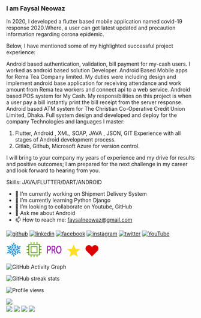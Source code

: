### I am Faysal Neowaz


In 2020, I developed a flutter based mobile application named covid-19
response 2020.Where, a user can get latest updated and precaution
information regarding corona epidemic.

Below, I have mentioned some of my highlighted successful project experience:

Android based authentication, validation, bill payment for
my-cash users. I worked as android based solution Developer.
Android Based Mobile apps for Rema Tea Company limited. My
duties were including design and implement android base application
for receiving attendance and work amount from Rema tea workers and connect api to a web service. Android based POS system for My Cash. My responsibilities on this project is when a user pay a bill instantly print the bill receipt from the server response. Android based ATM system for The Christian Co-Operative Credit Union Limited, Dhaka. Full system design and developed and deploy for the company
Technologies and languages I master:

1. Flutter, Android , XML, SOAP, JAVA , JSON, GIT Experience with
all stages of Android development process.
2. Gitlab, Github, Microsoft Azure for version control.

I will bring to your company my years of experience and my drive for
results and positive outcomes; I am prepared for the next challenge in
my career and look forward to hearing from you.

Skills: JAVA/FLUTTER/DART/ANDROID

- 🔭 I’m currently working on Shipment Delivery System 
- 🌱 I’m currently learning Python Django 
- 👯 I’m looking to collaborate on Youtube, GitHub 
- 💬 Ask me about Android 
- 📫 How to reach me: faysalneowaz@gmail.com 


[<img src='https://cdn.jsdelivr.net/npm/simple-icons@3.0.1/icons/github.svg' alt='github' height='40'>](https://github.com/faysalneowaz)  [<img src='https://cdn.jsdelivr.net/npm/simple-icons@3.0.1/icons/linkedin.svg' alt='linkedin' height='40'>](https://www.linkedin.com/in/faysalneowaz/)  [<img src='https://cdn.jsdelivr.net/npm/simple-icons@3.0.1/icons/facebook.svg' alt='facebook' height='40'>](https://www.facebook.com/faysalneowaz)  [<img src='https://cdn.jsdelivr.net/npm/simple-icons@3.0.1/icons/instagram.svg' alt='instagram' height='40'>](https://www.instagram.com/faysalneowaz/)  [<img src='https://cdn.jsdelivr.net/npm/simple-icons@3.0.1/icons/twitter.svg' alt='twitter' height='40'>](https://twitter.com/neowazfaysal)  [<img src='https://cdn.jsdelivr.net/npm/simple-icons@3.0.1/icons/youtube.svg' alt='YouTube' height='40'>](https://www.youtube.com/channel/UCY3_0JLZBFCSHeORK_I0bbg)  

<a href='https://archiveprogram.github.com/'><img src='https://raw.githubusercontent.com/acervenky/animated-github-badges/master/assets/acbadge.gif' width='40' height='40'></a> <a href='https://docs.github.com/en/developers'><img src='https://raw.githubusercontent.com/acervenky/animated-github-badges/master/assets/devbadge.gif' width='40' height='40'></a> <a href='https://github.com/pricing'><img src='https://raw.githubusercontent.com/acervenky/animated-github-badges/master/assets/pro.gif' width='40' height='40'></a> <a href='https://stars.github.com/'><img src='https://raw.githubusercontent.com/acervenky/animated-github-badges/master/assets/starbadge.gif' width='35' height='35'></a> <a href='https://docs.github.com/en/github/supporting-the-open-source-community-with-github-sponsors'><img src='https://raw.githubusercontent.com/acervenky/animated-github-badges/master/assets/sponsorbadge.gif' width='35' height='35'></a> 

![GitHub Activity Graph](https://activity-graph.herokuapp.com/graph?username=faysalneowaz)  

![GitHub streak stats](https://github-readme-streak-stats.herokuapp.com/?user=faysalneowaz)  

![Profile views](https://gpvc.arturio.dev/faysalneowaz)  


<a target="_blank" href="https://thomasgeorgethomas.ml/"><img src="https://img.shields.io/badge/-WEB-FF4088?style=for-the-badge&logo=Hugo&logoColor=white"></img></a>	
<a target="_blank" href="https://www.linkedin.com/in/thomasgeorgethomas"><img src="https://img.shields.io/badge/-LinkedIn-0077B5?style=for-the-badge&logo=Linkedin&logoColor=white"></img></a>
<a target="_blank" href="mailto:thomasgeorgethomas@gmail.com"><img src="https://img.shields.io/badge/-Gmail-D14836?style=for-the-badge&logo=Gmail&logoColor=white"></img></a>
<a target="_blank" href="https://medium.com/@thomas-george-thomas"><img src="https://img.shields.io/badge/-Medium-12100E?style=for-the-badge&logo=Medium&logoColor=white"></img></a>
<a target="_blank" href="https://twitter.com/Thomas_George_T"><img src="https://img.shields.io/badge/-Twitter-1DA1F2?style=for-the-badge&logo=Twitter&logoColor=white"></img></a>

